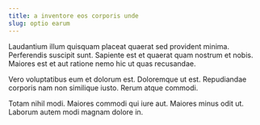 ```yaml
---
title: a inventore eos corporis unde
slug: optio earum
---
```


Laudantium illum quisquam placeat quaerat sed provident minima. Perferendis suscipit sunt. Sapiente est et quaerat quam nostrum et nobis. Maiores est et aut ratione nemo hic ut quas recusandae.

Vero voluptatibus eum et dolorum est. Doloremque ut est. Repudiandae corporis nam non similique iusto. Rerum atque commodi.

Totam nihil modi. Maiores commodi qui iure aut. Maiores minus odit ut. Laborum autem modi magnam dolore in.
